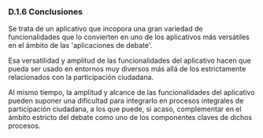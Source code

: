 ### D.1.6 Conclusiones

Se trata de un aplicativo que incopora una gran variedad de funcionalidades que lo convierten en uno de los aplicativos más versátiles en el ámbito de las 'aplicaciones de debate'.

Esa  versatilidad y amplitud de las funcionalidades del aplicativo hacen que pueda ser usado en entornos muy diversos más allá de los estrictamente relacionados con la participación ciudadana.

Al mismo tiempo, la amplitud y alcance de las funcionalidades del aplicativo pueden suponer una dificultad para integrarlo en procesos integrales de participación ciudadana, a los que puede, si acaso, complementar en el ámbito estricto del debate como uno de los componentes claves de dichos procesos.



